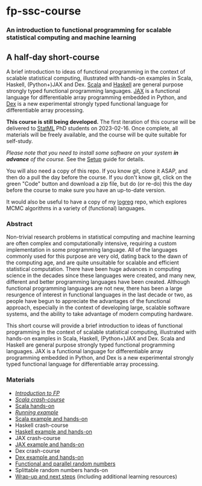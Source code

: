 # fp-ssc-course

### An introduction to functional programming for scalable statistical computing and machine learning

## A half-day short-course

A brief introduction to ideas of functional programming in the context
of scalable statistical computing, illustrated with hands-on examples
in Scala, Haskell, (Python+)JAX and
Dex. [Scala](https://www.scala-lang.org/) and
[Haskell](https://www.haskell.org/) are general purpose strongly typed
functional programming
languages. [JAX](https://jax.readthedocs.io/en/latest/) is a
functional language for differentiable array programming embedded in
Python, and [Dex](https://github.com/google-research/dex-lang) is a
new experimental strongly typed functional language for differentiable
array processing.

**This course is still being developed.** The first iteration of this course will be delivered to [StatML](https://statml.io/) PhD students on 2023-02-16. Once complete, all materials will be freely available, and the course will be quite suitable for self-study.

*Please note that you need to install some software on your system **in advance** of the course.* See the [Setup](Setup.md) guide for details.

You will also need a copy of this repo. If you know git, clone it ASAP, and then do a pull the day before the course. If you don't know git, click on the green "Code" button and download a zip file, but do (or re-do) this the day before the course to make sure you have an up-to-date version.

It would also be useful to have a copy of my [logreg](https://github.com/darrenjw/logreg) repo, which explores MCMC algorithms in a variety of (functional) languages.

### Abstract

Non-trivial research problems in statistical computing and machine
learning are often complex and computationally intensive, requiring a
custom implementation in some programming language. All of the
languages commonly used for this purpose are very old, dating back to
the dawn of the computing age, and are quite unsuitable for scalable
and efficient statistical computation. There have been huge advances in
computing science in the decades since these languages were created,
and many new, different and better programming languages have been
created. Although functional programming languages are not new, there
has been a large resurgence of interest in functional languages in the
last decade or two, as people have begun to appreciate the advantages
of the functional approach, especially in the context of developing
large, scalable software systems, and the ability to take advantage of
modern computing hardware.

This short course will provide a brief introduction to ideas of
functional programming in the context of scalable statistical
computing, illustrated with hands-on examples in Scala, Haskell,
(Python+)JAX and Dex. Scala and Haskell are general purpose strongly
typed functional programming languages. JAX is a functional language
for differentiable array programming embedded in Python, and Dex is a
new experimental strongly typed functional language for differentiable
array processing.

### Materials

* [*Introduction to FP*](Intro/Readme.md)
* [*Scala crash-course*](Scala/md/ScalaCC.md)
* [Scala hands-on](Scala/md/ScalaHO.md)
* [*Running example*](Intro/Example.md)
* [Scala example and hands-on](Scala/md/Example.md)
* Haskell crash-course
* [Haskell example and hands-on](Haskell/Example.md)
* JAX crash-course
* [JAX example and hands-on](JAX/Example.md)
* Dex crash-course
* [Dex example and hands-on](Dex/Example.md)
* [Functional and parallel random numbers](Intro/Random.md)
* Splittable random numbers hands-on
* [Wrap-up and next steps](Intro/Resources.md) (including additional learning resources)




